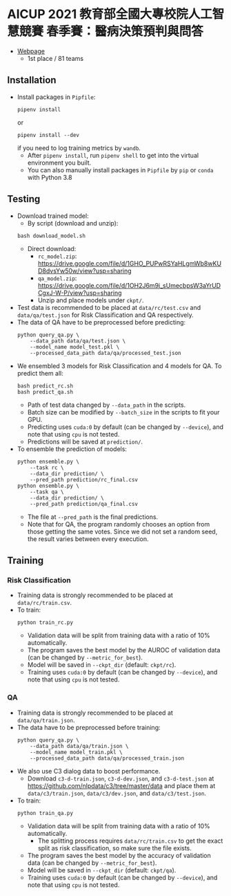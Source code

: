 # AICUP 2021 教育部全國大專校院人工智慧競賽 春季賽：醫病決策預判與問答
- [Webpage](https://aidea-web.tw/topic/3665319f-cd5d-4f92-8902-00ebbd8e871d)
    - 1st place / 81 teams

## Installation
- Install packages in `Pipfile`:
    ```
    pipenv install
    ```
    or 
    ```
    pipenv install --dev
    ```
    if you need to log training metrics by `wandb`.
    - After `pipenv install`, run `pipenv shell` to get into the virtual environment you built.
    - You can also manually install packages in `Pipfile` by `pip` or `conda` with Python 3.8

## Testing
- Download trained model:
    - By script (download and unzip):
    ```
    bash download_model.sh
    ```
    - Direct download:
        - `rc_model.zip`: https://drive.google.com/file/d/1GHO_PUPwRSYaHLgmWb8wKUD8dvsYw50w/view?usp=sharing
        - `qa_model.zip`: https://drive.google.com/file/d/1OH2J6m9j_sUmecbpsW3aYrUDCgxJ-W-P/view?usp=sharing
        - Unzip and place models under `ckpt/`.
- Test data is recommended to be placed at `data/rc/test.csv` and `data/qa/test.json` for Risk Classification and QA respectively.
- The data of QA have to be preprocessed before predicting:
    ```
    python query_qa.py \
        --data_path data/qa/test.json \
        --model_name model_test.pkl \
        --processed_data_path data/qa/processed_test.json
    ```
- We ensembled 3 models for Risk Classification and 4 models for QA. To predict them all:
    ```
    bash predict_rc.sh
    bash predict_qa.sh
    ```
    - Path of test data changed by `--data_path` in the scripts.
    - Batch size can be modified by `--batch_size` in the scripts to fit your GPU.
    - Predicting uses `cuda:0` by default (can be changed by `--device`), and note that using `cpu` is not tested.
    - Predictions will be saved at `prediction/`.
- To ensemble the prediction of models:
    ```
    python ensemble.py \
        --task rc \
        --data_dir prediction/ \
        --pred_path prediction/rc_final.csv
    python ensemble.py \
        --task qa \
        --data_dir prediction/ \
        --pred_path prediction/qa_final.csv
    ```
    - The file at `--pred_path` is the final predictions.
    - Note that for QA, the program randomly chooses an option from those getting the same votes. Since we did not set a random seed, the result varies between every execution.

## Training
### Risk Classification
- Training data is strongly recommended to be placed at `data/rc/train.csv`.
- To train:
    ```
    python train_rc.py
    ```
    - Validation data will be split from training data with a ratio of 10% automatically.
    - The program saves the best model by the AUROC of validation data (can be changed by `--metric_for_best`).
    - Model will be saved in `--ckpt_dir` (default: `ckpt/rc`).
    - Training uses `cuda:0` by default (can be changed by `--device`), and note that using `cpu` is not tested.
### QA
- Training data is strongly recommended to be placed at `data/qa/train.json`.
- The data have to be preprocessed before training:
    ```
    python query_qa.py \
        --data_path data/qa/train.json \
        --model_name model_train.pkl \
        --processed_data_path data/qa/processed_train.json
    ```
- We also use C3 dialog data to boost performance.
    - Download `c3-d-train.json`, `c3-d-dev.json`, and `c3-d-test.json` at https://github.com/nlpdata/c3/tree/master/data and place them at `data/c3/train.json`, `data/c3/dev.json`, and `data/c3/test.json`.
- To train:
    ```
    python train_qa.py
    ```
    - Validation data will be split from training data with a ratio of 10% automatically.
        - The splitting process requires `data/rc/train.csv` to get the exact split as risk classification, so make sure the file exists.
    - The program saves the best model by the accuracy of validation data (can be changed by `--metric_for_best`).
    - Model will be saved in `--ckpt_dir` (default: `ckpt/qa`).
    - Training uses `cuda:0` by default (can be changed by `--device`), and note that using `cpu` is not tested.
